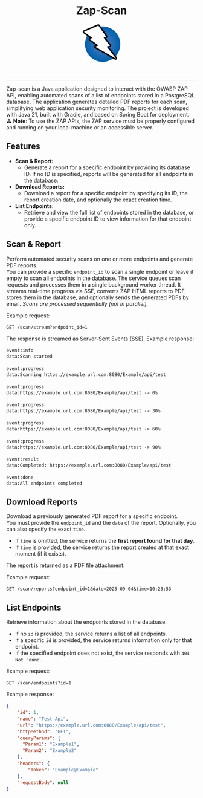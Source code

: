 <h1 align="center">Zap-Scan</h1>

<p align="center">
<img width="100" src="img/api-logo.png" alt=""/>
</p>

<p align="center">
<img src="https://img.shields.io/badge/Java-ED8B00?style=for-the-badge&logo=openjdk&logoColor=white" alt="">
<img src="https://img.shields.io/badge/gradle-02303A?style=for-the-badge&logo=gradle&logoColor=white" alt="">
<img src="https://img.shields.io/badge/PostgreSQL-316192?style=for-the-badge&logo=postgresql&logoColor=white" alt="">
<img src="https://img.shields.io/badge/Sentry-black?style=for-the-badge&logo=Sentry&logoColor=#362D59" alt="">
</p>

--------

Zap-scan is a Java application designed to interact with the OWASP ZAP API, enabling automated scans of a list of endpoints stored in a PostgreSQL database.
The application generates detailed PDF reports for each scan, simplifying web application security monitoring.
The project is developed with Java 21, built with Gradle, and based on Spring Boot for deployment.  
⚠️ **Note**: To use the ZAP APIs, the ZAP service must be properly configured and running on your local machine or an accessible server.

## Features
* **Scan & Report:**
  * Generate a report for a specific endpoint by providing its database ID. If no ID is specified, reports will be generated for all endpoints in the database.
* **Download Reports:**
  * Download a report for a specific endpoint by specifying its ID, the report creation date, and optionally the exact creation time.
* **List Endpoints:**
  * Retrieve and view the full list of endpoints stored in the database, or provide a specific endpoint ID to view information for that endpoint only.

## Scan & Report
Perform automated security scans on one or more endpoints and generate PDF reports.  
You can provide a specific `endpoint_id` to scan a single endpoint or leave it empty to scan all endpoints in the database.
The service queues scan requests and processes them in a single background worker thread.
It streams real-time progress via SSE, converts ZAP HTML reports to PDF, stores them in the database, and optionally sends the generated PDFs by email.
*Scans are processed sequentially (not in parallel).*

Example request:

```http request
GET /scan/stream?endpoint_id=1
```

The response is streamed as Server-Sent Events (SSE). Example response:

```text
event:info
data:Scan started

event:progress
data:Scanning https://example.url.com:8080/Example/api/test

event:progress
data:https://example.url.com:8080/Example/api/test -> 0%

event:progress
data:https://example.url.com:8080/Example/api/test -> 30%

event:progress
data:https://example.url.com:8080/Example/api/test -> 60%

event:progress
data:https://example.url.com:8080/Example/api/test -> 90%

event:result
data:Completed: https://example.url.com:8080/Example/api/test

event:done
data:All endpoints completed
```

## Download Reports 
Download a previously generated PDF report for a specific endpoint.  
You must provide the `endpoint_id` and the `date` of the report. Optionally, you can also specify the exact `time`.
- If `time` is omitted, the service returns the **first report found for that day**.
- If `time` is provided, the service returns the report created at that exact moment (if it exists).

The report is returned as a PDF file attachment.

Example request:

```http request
GET /scan/reports?endpoint_id=1&date=2025-09-04&time=10:23:53
```

## List Endpoints
Retrieve information about the endpoints stored in the database.
- If no `id` is provided, the service returns a list of all endpoints.
- If a specific `id` is provided, the service returns information only for that endpoint.
- If the specified endpoint does not exist, the service responds with `404 Not Found`.

Example request:

```http request
GET /scan/endpoints?id=1
```

Example response:

```json
{
    "id": 1,
    "name": "Test Api",
    "url": "https://example.url.com:8080/Example/api/test",
    "httpMethod": "GET",
    "queryParams": {
      "Param1": "Example1",
      "Param2": "Example2"
    },
    "headers": {
        "Token": "Example@Example"
    },
    "requestBody": null
}
```